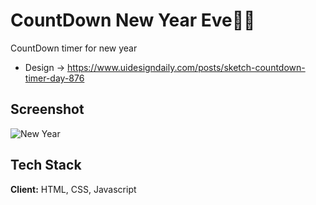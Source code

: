 # CountDown New Year Eve🎇🎇

CountDown timer for new year
- Design -> https://www.uidesigndaily.com/posts/sketch-countdown-timer-day-876
## Screenshot

![New Year](https://github.com/shivam66151/CountDown-NewYearEve/blob/master/Screenshot%20(131).png)


## Tech Stack

**Client:** HTML, CSS, Javascript


